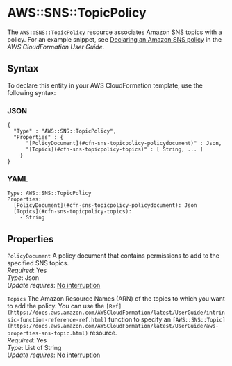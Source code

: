 # AWS::SNS::TopicPolicy<a name="aws-properties-sns-policy"></a>

The `AWS::SNS::TopicPolicy` resource associates Amazon SNS topics with a policy\. For an example snippet, see [Declaring an Amazon SNS policy](https://docs.aws.amazon.com/AWSCloudFormation/latest/UserGuide/quickref-iam.html#scenario-sns-policy) in the *AWS CloudFormation User Guide*\.

## Syntax<a name="aws-properties-sns-policy-syntax"></a>

To declare this entity in your AWS CloudFormation template, use the following syntax:

### JSON<a name="aws-properties-sns-policy-syntax.json"></a>

```
{
  "Type" : "AWS::SNS::TopicPolicy",
  "Properties" : {
      "[PolicyDocument](#cfn-sns-topicpolicy-policydocument)" : Json,
      "[Topics](#cfn-sns-topicpolicy-topics)" : [ String, ... ]
    }
}
```

### YAML<a name="aws-properties-sns-policy-syntax.yaml"></a>

```
Type: AWS::SNS::TopicPolicy
Properties: 
  [PolicyDocument](#cfn-sns-topicpolicy-policydocument): Json
  [Topics](#cfn-sns-topicpolicy-topics): 
    - String
```

## Properties<a name="aws-properties-sns-policy-properties"></a>

`PolicyDocument`  <a name="cfn-sns-topicpolicy-policydocument"></a>
A policy document that contains permissions to add to the specified SNS topics\.  
*Required*: Yes  
*Type*: Json  
*Update requires*: [No interruption](https://docs.aws.amazon.com/AWSCloudFormation/latest/UserGuide/using-cfn-updating-stacks-update-behaviors.html#update-no-interrupt)

`Topics`  <a name="cfn-sns-topicpolicy-topics"></a>
The Amazon Resource Names \(ARN\) of the topics to which you want to add the policy\. You can use the ` [Ref](https://docs.aws.amazon.com/AWSCloudFormation/latest/UserGuide/intrinsic-function-reference-ref.html) ` function to specify an ` [AWS::SNS::Topic](https://docs.aws.amazon.com/AWSCloudFormation/latest/UserGuide/aws-properties-sns-topic.html) ` resource\.  
*Required*: Yes  
*Type*: List of String  
*Update requires*: [No interruption](https://docs.aws.amazon.com/AWSCloudFormation/latest/UserGuide/using-cfn-updating-stacks-update-behaviors.html#update-no-interrupt)